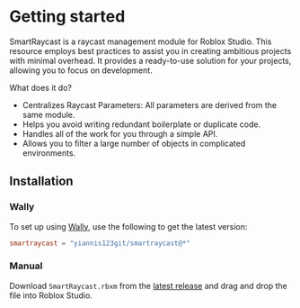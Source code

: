 # Getting started 
SmartRaycast is a raycast management module for Roblox Studio. This resource employs best practices to assist you in creating ambitious projects with minimal overhead. It provides a ready-to-use solution for your projects, allowing you to focus on development. 

What does it do?

- Centralizes Raycast Parameters: All parameters are derived from the same module.
- Helps you avoid writing redundant boilerplate or duplicate code.
- Handles all of the work for you through a simple API.
- Allows you to filter a large number of objects in complicated environments.

## Installation 

### Wally
To set up using [Wally](https://github.com/UpliftGames/wally), use the following to get the latest version:
```toml
smartraycast = "yiannis123git/smartraycast@*"
```

### Manual
Download `SmartRaycast.rbxm` from the [latest release](https://github.com/Yiannis123Git/SmartRaycast/releases/latest) and drag and drop the file into Roblox Studio.
